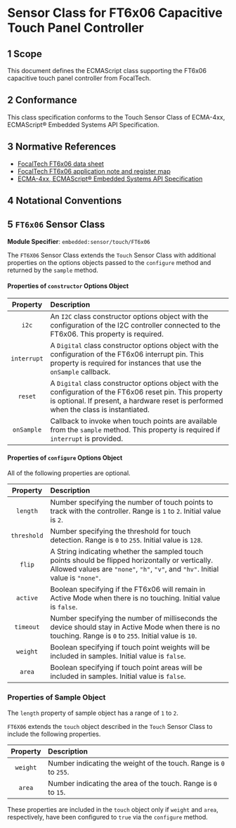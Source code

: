 
# Sensor Class for FT6x06 Capacitive Touch Panel Controller

## 1 Scope

This document defines the ECMAScript class supporting the FT6x06 capacitive touch panel controller from FocalTech.

## 2 Conformance

This class specification conforms to the Touch Sensor Class of ECMA-4xx, ECMAScript® Embedded Systems API Specification.

## 3 Normative References

- [FocalTech FT6x06 data sheet](https://cdn-shop.adafruit.com/datasheets/FT6x06+Datasheet_V0.1_Preliminary_20120723.pdf)
- [FocalTech FT6x06 application note and register map](https://cdn-shop.adafruit.com/datasheets/FT6x06_AN_public_ver0.1.3.pdf)
- [ECMA-4xx, ECMAScript® Embedded Systems API Specification](https://EcmaTC53.github.io/spec/web/spec.html)

## 4 Notational Conventions

## 5 `FT6x06` Sensor Class

**Module Specifier**: `embedded:sensor/touch/FT6x06`

The `FT6X06` Sensor Class extends the `Touch` Sensor Class with additional properties on the options objects passed to the `configure` method and returned by the `sample` method.

#### Properties of `constructor` Options Object

| Property | Description |
| :---: | :--- |
| `i2c` | An `I2C` class constructor options object with the configuration of the I2C controller connected to the FT6x06. This property is required.
| `interrupt` | A `Digital` class constructor options object with the configuration of the FT6x06 interrupt pin. This property is required for instances that use the `onSample` callback.
| `reset` | A `Digital` class constructor options object with the configuration of the FT6x06 reset pin. This property is optional. If present, a hardware reset is performed when the class is instantiated.
| `onSample` | Callback to invoke when touch points are available from the `sample` method. This property is required if `interrupt` is provided.

#### Properties of `configure` Options Object

All of the following properties are optional.

| Property | Description |
| :---: | :--- |
| `length` | Number specifying the number of touch points to track with the controller. Range is `1` to `2`. Initial value is `2`.
| `threshold` | Number specifying the threshold for touch detection. Range is `0` to `255`. Initial value is `128`. 
| `flip` | A String indicating whether the sampled touch points should be flipped horizontally or vertically. Allowed values are `"none"`, `"h"`, `"v"`, and `"hv"`. Initial value is `"none"`.
| `active` | Boolean specifying if the FT6x06 will remain in Active Mode when there is no touching. Initial value is `false`.
| `timeout` | Number specifying the number of milliseconds the device should stay in Active Mode when there is no touching. Range is `0` to `255`. Initial value is `10`.
| `weight` | Boolean specifying if touch point weights will be included in samples. Initial value is `false`.
| `area` | Boolean specifying if touch point areas will be included in samples. Initial value is `false`.

### Properties of Sample Object
The `length` property of sample object has a range of `1` to `2`.

`FT6X06` extends the `touch` object described in the `Touch` Sensor Class to include the following properties. 

| Property | Description |
| :---: | :--- |
| `weight` | Number indicating the weight of the touch. Range is `0` to `255`.
| `area` | Number indicating the area of the touch. Range is `0` to `15`.

These properties are included in the `touch` object only if `weight` and `area`, respectively, have been configured to `true` via the `configure` method. 
